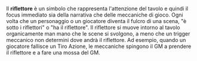 Il **riflettore** è un simbolo che rappresenta l'attenzione del tavolo e quindi il focus immediato sia della narrativa che delle meccaniche di gioco. Ogni volta che un personaggio o un giocatore diventa il fulcro di una scena, "è sotto i riflettori" o "ha il riflettore". Il riflettore si muove intorno al tavolo organicamente man mano che le scene si svolgono, a meno che un trigger meccanico non determini dove andrà il riflettore. Ad esempio, quando un giocatore fallisce un Tiro Azione, le meccaniche spingono il GM a prendere il riflettore e a fare una mossa del GM.